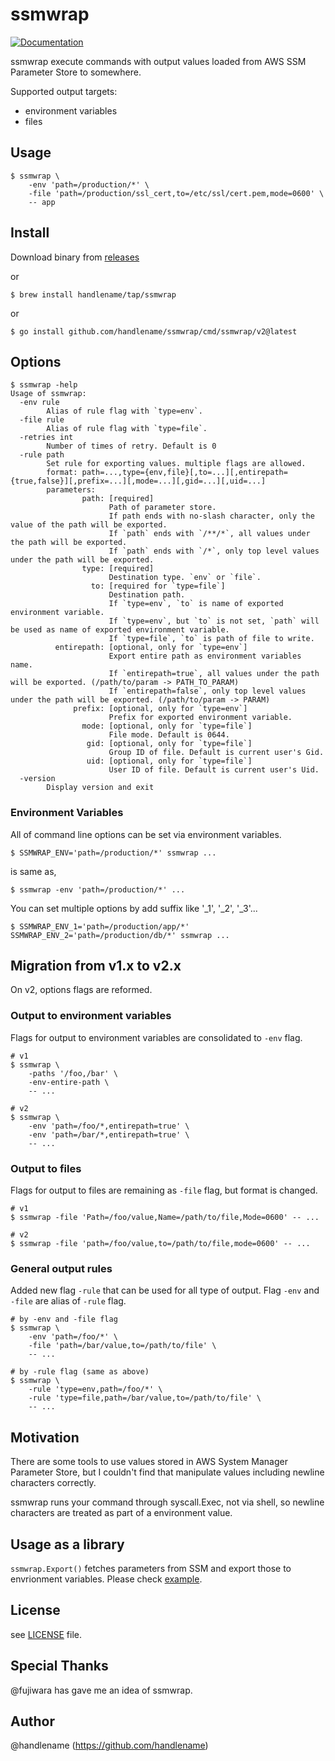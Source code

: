 # ssmwrap

[![Documentation](https://godoc.org/github.com/handlename/ssmwrap?status.svg)](https://godoc.org/github.com/handlename/ssmwrap)

ssmwrap execute commands with output values loaded from AWS SSM Parameter Store to somewhere.

Supported output targets:

- environment variables
- files

## Usage

```console
$ ssmwrap \
	-env 'path=/production/*' \
	-file 'path=/production/ssl_cert,to=/etc/ssl/cert.pem,mode=0600' \
	-- app
```

## Install

Download binary from [releases](https://github.com/handlename/ssmwrap/releases)

or

```console
$ brew install handlename/tap/ssmwrap
```

or

```console
$ go install github.com/handlename/ssmwrap/cmd/ssmwrap/v2@latest
```

## Options

```console
$ ssmwrap -help
Usage of ssmwrap:
  -env rule
    	Alias of rule flag with `type=env`.
  -file rule
    	Alias of rule flag with `type=file`.
  -retries int
    	Number of times of retry. Default is 0
  -rule path
    	Set rule for exporting values. multiple flags are allowed.
    	format: path=...,type={env,file}[,to=...][,entirepath={true,false}][,prefix=...][,mode=...][,gid=...][,uid=...]
    	parameters:
    	        path: [required]
    	              Path of parameter store.
    	              If path ends with no-slash character, only the value of the path will be exported.
    	              If `path` ends with `/**/*`, all values under the path will be exported.
    	              If `path` ends with `/*`, only top level values under the path will be exported.
    	        type: [required]
    	              Destination type. `env` or `file`.
    	          to: [required for `type=file`]
    	              Destination path.
    	              If `type=env`, `to` is name of exported environment variable.
    	              If `type=env`, but `to` is not set, `path` will be used as name of exported environment variable.
    	              If `type=file`, `to` is path of file to write.
    	  entirepath: [optional, only for `type=env`]
    	              Export entire path as environment variables name.
    	              If `entirepath=true`, all values under the path will be exported. (/path/to/param -> PATH_TO_PARAM)
    	              If `entirepath=false`, only top level values under the path will be exported. (/path/to/param -> PARAM)
    	      prefix: [optional, only for `type=env`]
    	              Prefix for exported environment variable.
    	        mode: [optional, only for `type=file`]
    	              File mode. Default is 0644.
    	         gid: [optional, only for `type=file`]
    	              Group ID of file. Default is current user's Gid.
    	         uid: [optional, only for `type=file`]
    	              User ID of file. Default is current user's Uid.
  -version
    	Display version and exit
```

### Environment Variables

All of command line options can be set via environment variables.

```console
$ SSMWRAP_ENV='path=/production/*' ssmwrap ...
```

is same as,

```console
$ ssmwrap -env 'path=/production/*' ...
```

You can set multiple options by add suffix like '_1', '_2', '_3'...

```console
$ SSMWRAP_ENV_1='path=/production/app/*' SSMWRAP_ENV_2='path=/production/db/*' ssmwrap ...
```

## Migration from v1.x to v2.x

On v2, options flags are reformed.

### Output to environment variables

Flags for output to environment variables are consolidated to `-env` flag.

```conosle
# v1
$ ssmwrap \
	-paths '/foo,/bar' \
	-env-entire-path \
	-- ...

# v2
$ ssmwrap \
	-env 'path=/foo/*,entirepath=true' \
	-env 'path=/bar/*,entirepath=true' \
	-- ...
```

### Output to files

Flags for output to files are remaining as `-file` flag, but format is changed.

```conosle
# v1
$ ssmwrap -file 'Path=/foo/value,Name=/path/to/file,Mode=0600' -- ...

# v2
$ ssmwrap -file 'path=/foo/value,to=/path/to/file,mode=0600' -- ...
```

### General output rules

Added new flag `-rule` that can be used for all type of output.
Flag `-env` and `-file` are alias of `-rule` flag.

```conosle
# by -env and -file flag
$ ssmwrap \
	-env 'path=/foo/*' \
	-file 'path=/bar/value,to=/path/to/file' \
	-- ...

# by -rule flag (same as above)
$ ssmwrap \
	-rule 'type=env,path=/foo/*' \
	-rule 'type=file,path=/bar/value,to=/path/to/file' \
	-- ...
```

## Motivation

There are some tools to use values stored in AWS System Manager Parameter Store,
but I couldn't find that manipulate values including newline characters correctly.

ssmwrap runs your command through syscall.Exec, not via shell,
so newline characters are treated as part of a environment value.

## Usage as a library

`ssmwrap.Export()` fetches parameters from SSM and export those to envrionment variables.
Please check [example](./examples/lib/main.go).

## License

see [LICENSE](https://github.com/handlename/ssmwrap?tab=MIT-1-ov-file#readme) file.

## Special Thanks

@fujiwara has gave me an idea of ssmwrap.

## Author

@handlename (https://github.com/handlename)
